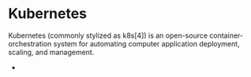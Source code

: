 # Kubernetes

Kubernetes (commonly stylized as k8s[4]) is an open-source container-orchestration system for automating computer application deployment, scaling, and management.

- <openshift>
